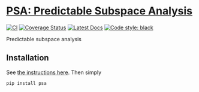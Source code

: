 # [PSA: Predictable Subspace Analysis](http://github.com/wesselb/psa)

[![CI](https://github.com/wesselb/psa/workflows/CI/badge.svg)](https://github.com/wesselb/psa/actions?query=workflow%3ACI)
[![Coverage Status](https://coveralls.io/repos/github/wesselb/psa/badge.svg?branch=master)](https://coveralls.io/github/wesselb/psa?branch=master)
[![Latest Docs](https://img.shields.io/badge/docs-latest-blue.svg)](https://wesselb.github.io/psa)
[![Code style: black](https://img.shields.io/badge/code%20style-black-000000.svg)](https://github.com/psf/black)

Predictable subspace analysis

## Installation

See [the instructions here](https://gist.github.com/wesselb/4b44bf87f3789425f96e26c4308d0adc).
Then simply

```
pip install psa
```
